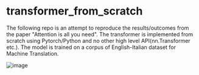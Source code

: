 # transformer_from_scratch

The following repo is an attempt to reproduce the results/outcomes from the paper "Attention is all you need". The transformer is implemented from scratch using Pytorch/Python and no other high level API(nn.Transformer etc.). The model is trained on a corpus of English-Italian dataset for Machine Translation.

![image](https://github.com/user-attachments/assets/30648bce-a5bf-470d-9062-6398d3172354)
